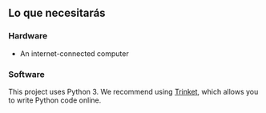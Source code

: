 ## Lo que necesitarás

### Hardware

+ An internet-connected computer

### Software

This project uses Python 3. We recommend using [Trinket](https://trinket.io/), which allows you to write Python code online.